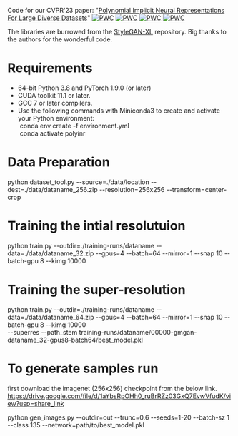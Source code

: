 Code for our CVPR'23 paper: "[Polynomial Implicit Neural Representations For Large Diverse Datasets](https://arxiv.org/pdf/2303.11424.pdf)"
[![PWC](https://img.shields.io/endpoint.svg?url=https://paperswithcode.com/badge/polynomial-implicit-neural-representations/image-generation-on-imagenet-128x128)](https://paperswithcode.com/sota/image-generation-on-imagenet-128x128?p=polynomial-implicit-neural-representations)
[![PWC](https://img.shields.io/endpoint.svg?url=https://paperswithcode.com/badge/polynomial-implicit-neural-representations/image-generation-on-imagenet-256x256)](https://paperswithcode.com/sota/image-generation-on-imagenet-256x256?p=polynomial-implicit-neural-representations)
[![PWC](https://img.shields.io/endpoint.svg?url=https://paperswithcode.com/badge/polynomial-implicit-neural-representations/image-generation-on-imagenet-512x512)](https://paperswithcode.com/sota/image-generation-on-imagenet-512x512?p=polynomial-implicit-neural-representations)
[![PWC](https://img.shields.io/endpoint.svg?url=https://paperswithcode.com/badge/polynomial-implicit-neural-representations/image-generation-on-ffhq-256-x-256)](https://paperswithcode.com/sota/image-generation-on-ffhq-256-x-256?p=polynomial-implicit-neural-representations)


The libraries are burrowed from the [StyleGAN-XL](https://github.com/autonomousvision/stylegan_xl.git) repository. Big thanks to the authors for the wonderful code.




# Requirements 
- 64-bit Python 3.8 and PyTorch 1.9.0 (or later)
- CUDA toolkit 11.1 or later.
- GCC 7 or later compilers.
- Use the following commands with Miniconda3 to create and activate your Python environment:<br>
    &nbsp;conda env create -f environment.yml<br>
    &nbsp;conda activate polyinr<br>

# Data Preparation 
  python dataset_tool.py --source=./data/location --dest=./data/dataname_256.zip --resolution=256x256 --transform=center-crop



# Training the intial resolutuion

python train.py --outdir=./training-runs/dataname  --data=./data/dataname_32.zip --gpus=4 --batch=64 --mirror=1 --snap 10 --batch-gpu 8 --kimg 10000


# Training the super-resolution 

python train.py --outdir=./training-runs/dataname --data=./data/dataname_64.zip --gpus=4 --batch=64 --mirror=1 --snap 10 --batch-gpu 8 --kimg 10000 \
  --superres --path_stem training-runs/dataname/00000-gmgan-dataname_32-gpus8-batch64/best_model.pkl


# To generate samples run
first download the imagenet (256x256) checkpoint from the below link.
https://drive.google.com/file/d/1aYbsRpOHh0_ruBrRZz03GxQ7EvwVfudK/view?usp=share_link

python gen_images.py --outdir=out --trunc=0.6 --seeds=1-20 --batch-sz 1 --class 135 --network=path/to/best_model.pkl

